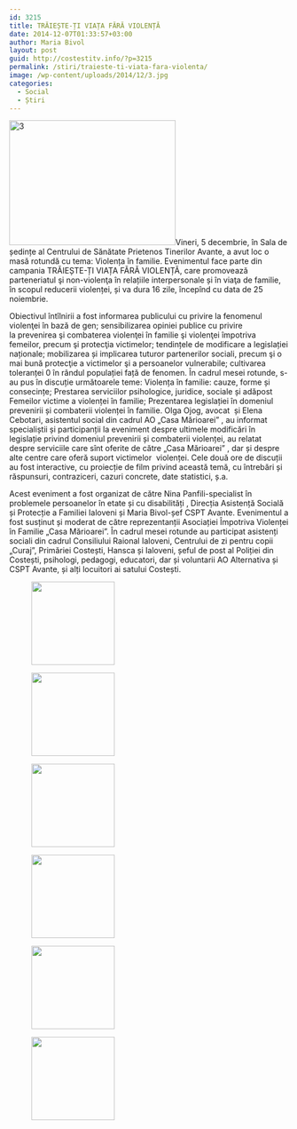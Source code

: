 ```yaml
---
id: 3215
title: TRĂIEȘTE-ȚI VIAȚA FĂRĂ VIOLENȚĂ
date: 2014-12-07T01:33:57+03:00
author: Maria Bivol
layout: post
guid: http://costestitv.info/?p=3215
permalink: /stiri/traieste-ti-viata-fara-violenta/
image: /wp-content/uploads/2014/12/3.jpg
categories:
  - Social
  - Știri
---
```

[<img class="alignleft size-medium wp-image-3216" src="/wp-content/uploads/2014/12/3-300x225.jpg" alt="3" width="300" height="225" srcset="http://costestitv.ddev.local/wp-content/uploads/2014/12/3-300x225.jpg 300w, http://costestitv.ddev.local/wp-content/uploads/2014/12/3-45x35.jpg 45w, http://costestitv.ddev.local/wp-content/uploads/2014/12/3.jpg 1024w" sizes="(max-width: 300px) 100vw, 300px" />](/wp-content/uploads/2014/12/3.jpg)Vineri, 5 decembrie, în Sala de ședințe al Centrului de Sănătate Prietenos Tinerilor Avante, a avut loc o masă rotundă cu tema: Violența în familie. Evenimentul face parte din campania TRĂIEȘTE-ȚI VIAȚA FĂRĂ VIOLENȚĂ, care promovează parteneriatul şi non-violenţa în relațiile interpersonale și în viaţa de familie, în scopul reducerii violenței, și va dura 16 zile, începînd cu data de 25 noiembrie.

Obiectivul întîlnirii a fost informarea publicului cu privire la fenomenul violenţei în bază <span class="text_exposed_show">de gen; sensibilizarea opiniei publice cu privire la prevenirea şi combaterea violenţei în familie şi violenţei împotriva femeilor, precum şi protecţia victimelor; tendințele de modificare a legislației naționale; mobilizarea și implicarea tuturor partenerilor sociali, precum şi o mai bună protecţie a victimelor şi a persoanelor vulnerabile; cultivarea toleranței 0 în rândul populației față de fenomen. </span>În cadrul mesei rotunde, s-au pus în discuție următoarele teme: Violența în familie: cauze, forme și consecințe; Prestarea serviciilor psihologice, juridice, sociale și adăpost Femeilor victime a violenței în familie; Prezentarea legislației în domeniul prevenirii și combaterii violenței în familie. Olga Ojog, avocat  și Elena Cebotari, asistentul social din cadrul AO &#8222;Casa Mărioarei&#8221; , au informat specialiștii și participanții la eveniment despre ultimele modificări în legislație privind domeniul prevenirii și combaterii violenței, au relatat despre serviciile care sînt oferite de către &#8222;Casa Mărioarei&#8221; , dar și despre alte centre care oferă suport victimelor  violenței. Cele două ore de discuții au fost interactive, cu proiecție de film privind această temă, cu întrebări și răspunsuri, contraziceri, cazuri concrete, date statistici, ș.a.

Acest eveniment a fost organizat de către Nina Panfili-specialist în problemele persoanelor în etate și cu disabilități , Direcția Asistență Socială și Protecție a Familiei Ialoveni și Maria Bivol-șef CSPT Avante. Evenimentul a fost susținut și moderat de către reprezentanții Asociației Împotriva Violenței în Familie &#8222;Casa Mărioarei&#8221;. În cadrul mesei rotunde au participat asistenți sociali din cadrul Consiliului Raional Ialoveni, Centrului de zi pentru copii &#8222;Curaj&#8221;, Primăriei Costești, Hansca și Ialoveni, șeful de post al Poliției din Costești, psihologi, pedagogi, educatori, dar și voluntarii AO Alternativa și CSPT Avante, și alți locuitori ai satului Costești.

<div id='gallery-19' class='gallery galleryid-3215 gallery-columns-3 gallery-size-thumbnail'>
  <figure class='gallery-item'> 
  
  <div class='gallery-icon landscape'>
    <a href='http://costestitv.ddev.local/stiri/traieste-ti-viata-fara-violenta/attachment/4-3/'><img width="150" height="150" src="http://costestitv.ddev.local/wp-content/uploads/2014/12/4-150x150.jpg" class="attachment-thumbnail size-thumbnail" alt="" /></a>
  </div></figure><figure class='gallery-item'> 
  
  <div class='gallery-icon landscape'>
    <a href='http://costestitv.ddev.local/stiri/traieste-ti-viata-fara-violenta/attachment/5-3/'><img width="150" height="150" src="http://costestitv.ddev.local/wp-content/uploads/2014/12/5-150x150.jpg" class="attachment-thumbnail size-thumbnail" alt="" /></a>
  </div></figure><figure class='gallery-item'> 
  
  <div class='gallery-icon landscape'>
    <a href='http://costestitv.ddev.local/stiri/traieste-ti-viata-fara-violenta/attachment/6-3/'><img width="150" height="150" src="http://costestitv.ddev.local/wp-content/uploads/2014/12/6-150x150.jpg" class="attachment-thumbnail size-thumbnail" alt="" /></a>
  </div></figure><figure class='gallery-item'> 
  
  <div class='gallery-icon landscape'>
    <a href='http://costestitv.ddev.local/stiri/traieste-ti-viata-fara-violenta/attachment/7-3/'><img width="150" height="150" src="http://costestitv.ddev.local/wp-content/uploads/2014/12/7-150x150.jpg" class="attachment-thumbnail size-thumbnail" alt="" /></a>
  </div></figure><figure class='gallery-item'> 
  
  <div class='gallery-icon landscape'>
    <a href='http://costestitv.ddev.local/stiri/traieste-ti-viata-fara-violenta/attachment/8-2/'><img width="150" height="150" src="http://costestitv.ddev.local/wp-content/uploads/2014/12/8-150x150.jpg" class="attachment-thumbnail size-thumbnail" alt="" /></a>
  </div></figure><figure class='gallery-item'> 
  
  <div class='gallery-icon landscape'>
    <a href='http://costestitv.ddev.local/stiri/traieste-ti-viata-fara-violenta/attachment/11/'><img width="150" height="150" src="http://costestitv.ddev.local/wp-content/uploads/2014/12/11-150x150.jpg" class="attachment-thumbnail size-thumbnail" alt="" /></a>
  </div></figure>
</div>